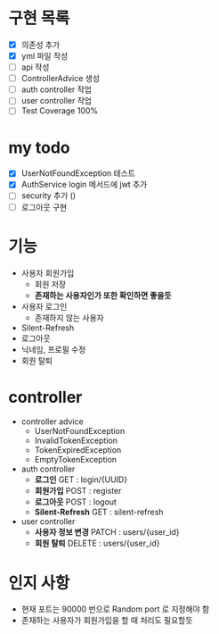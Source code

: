 # 구현 목록

- [x] 의존성 추가
- [x] yml 파일 작성
- [ ] api 작성
- [ ] ControllerAdvice 생성
- [ ] auth controller 작업
- [ ] user controller 작업
- [ ] Test Coverage 100% 

# my todo

- [x] UserNotFoundException 테스트
- [x] AuthService login 메서드에 jwt 추가
- [ ] security 추가 ()
- [ ] 로그아웃 구현

# 기능

- 사용자 회원가입
  - 회원 저장
  - **존재하는 사용자인가 또한 확인하면 좋을듯**
- 사용자 로그인
  - 존재하지 않는 사용자
- Silent-Refresh
- 로그아웃
- 닉네임, 프로필 수정
- 회원 탈퇴

# controller

- controller advice
    - UserNotFoundException
    - InvalidTokenException
    - TokenExpiredException
    - EmptyTokenException
- auth controller
    - **로그인** GET : login/{UUID}
    - **회원가입** POST : register
    - **로그아웃** POST : logout
    - **Silent-Refresh** GET : silent-refresh
- user controller
    - **사용자 정보 변경** PATCH : users/{user_id}
    - **회원 탈퇴** DELETE : users/{user_id}

# 인지 사항

- 현재 포트는 90000 번으로 Random port 로 지정해야 함
- 존재하는 사용자가 회원가입을 할 때 처리도 필요할듯